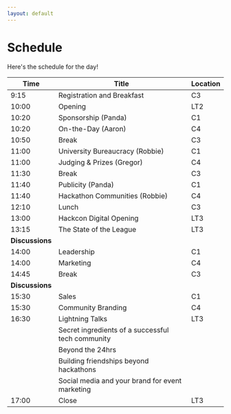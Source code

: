 ```yaml
---
layout: default
---
```

# Schedule
Here's the schedule for the day!

| Time  | Title                      | Location |
|-------|----------------------------|----------|
| 9:15  | Registration and Breakfast | C3       |
| 10:00 | Opening                    | LT2      |
| 10:20 | Sponsorship (Panda)        | C1       |
| 10:20 | On-the-Day (Aaron)         | C4       |
| 10:50 | Break                      | C3       |
| 11:00 | University Bureaucracy (Robbie) | C1  |
| 11:00 | Judging & Prizes (Gregor)  | C4       |
| 11:30 | Break                      | C3       |
| 11:40 | Publicity (Panda)          | C1       |
| 11:40 | Hackathon Communities (Robbie) | C4   |
| 12:10 | Lunch                      | C3       |
| 13:00 | Hackcon Digital Opening    | LT3      |
| 13:15 | The State of the League    | LT3      |
| **Discussions**                    |          |
| 14:00 | Leadership                 | C1       |
| 14:00 | Marketing                  | C4       |
| 14:45 | Break                      | C3       |
| **Discussions**                    |          |
| 15:30 | Sales                      | C1       |
| 15:30 | Community Branding         | C4       |
| 16:30 | Lightning Talks            | LT3      |
||Secret ingredients of a successful tech community|
|       |Beyond the 24hrs            |          |
|       |Building friendships beyond hackathons |
||Social media and your brand for event marketing|
| 17:00 | Close                      | LT3      |
